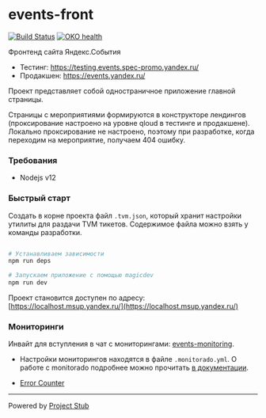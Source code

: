 # events-front

[![Build Status](https://drone.yandex-team.ru/api/badges/montserrat/events-front/status.svg?branch=dev)](https://drone.yandex-team.ru/montserrat/events-front) [![OKO health](https://oko.yandex-team.ru/badges/repo.svg?repoName=frontend/services/events-front&vcs=arc)](https://oko.yandex-team.ru/repo/montserrat/events-front)

Фронтенд сайта Яндекс.События

- Тестинг: https://testing.events.spec-promo.yandex.ru/
- Продакшен: https://events.yandex.ru/

Проект представляет собой одностраничное приложение главной страницы.

Страницы с мероприятиями формируются в конструкторе лендингов (проксирование настроено на уровне qloud в тестинге и продакшене).
Локально проксирование не настроено, поэтому при разработке, когда переходим на мероприятие, получаем 404 ошибку.

### Требования

- Nodejs v12

### Быстрый старт

Создать в корне проекта файл `.tvm.json`, который хранит настройки утилиты для раздачи TVM тикетов.
Содержимое файла можно взять у команды разработки.

```bash

# Устанавливаем зависимости
npm run deps

# Запускаем приложение с помощью magicdev
npm run dev
```

Проект становится доступен по адресу: [https://localhost.msup.yandex.ru/](https://localhost.msup.yandex.ru/)


### Мониторинги

Инвайт для вступления в чат с мониторингами: [events-monitoring](https://t.me/joinchat/E6k4fRazsodwGAwMAglrFw).

- Настройки мониторингов находятся в файле `.monitorado.yml`.
О работе с monitorado подробнее можно прочитать [в документации](https://github.yandex-team.ru/toolbox/monitorado).

- [Error Counter](https://error.yandex-team.ru/projects/events-front)
---

Powered by [Project Stub](https://wiki.yandex-team.ru/toolbox/project-stub/)
